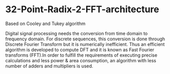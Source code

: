 # 32-Point-Radix-2-FFT-architecture
Based on Cooley and Tukey algorithm

Digital signal processing needs the conversion from time domain to frequency domain. For discrete sequences, this conversion is done through Discrete Fourier Transform but it is numerically inefficient. Thus an efficient algorithm is developed to compute DFT and it is known as Fast Fourier transforms (FFT).In order to fulfill the requirements of executing precise calculations and less power & area consumption, an algorithm with less number of adders and multipliers is used.
